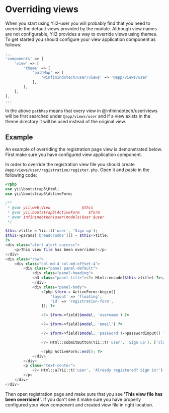 # Overriding views

When you start using Yii2-user you will probably find that you need to override the default views provided by the module.
Although view names are not configurable, Yii2 provides a way to override views using themes. To get started you should
configure your view application component as follows:

```php
...
'components' => [
    'view' => [
        'theme' => [
            'pathMap' => [
                '@infinindotech/user/views' => '@app/views/user'
            ],
        ],
    ],
],
...
```

In the above `pathMap` means that every view in @infinindotech/user/views will be first searched under `@app/views/user` and
if a view exists in the theme directory it will be used instead of the original view.

## Example

An example of overriding the registration page view is demonstrated below. First make sure you have configured view
application component.

In order to override the registration view file you should create `@app/views/user/registration/register.php`. Open it
and paste in the following code:

```php
<?php
use yii\bootstrap5\Html;
use yii\bootstrap5\ActiveForm;

/**
 * @var yii\web\View              $this
 * @var yii\bootstrap5\ActiveForm    $form
 * @var infinindotech\user\models\User $user
 */

$this->title = Yii::t('user', 'Sign up');
$this->params['breadcrumbs'][] = $this->title;
?>
<div class="alert alert-success">
    <p>This view file has been overriden!</p>
</div>
<div class="row">
    <div class="col-md-4 col-md-offset-4">
        <div class="panel panel-default">
            <div class="panel-heading">
            <h3 class="panel-title"><?= Html::encode($this->title) ?></h3>
            </div>
            <div class="panel-body">
                <?php $form = ActiveForm::begin([
                    'layout' => 'floating',
                    'id' => 'registration-form',
                ]); ?>

                <?= $form->field($model, 'username') ?>

                <?= $form->field($model, 'email') ?>

                <?= $form->field($model, 'password')->passwordInput() ?>

                <?= Html::submitButton(Yii::t('user', 'Sign up'), ['class' => 'btn btn-success btn-block']) ?>

                <?php ActiveForm::end(); ?>
            </div>
        </div>
        <p class="text-center">
            <?= Html::a(Yii::t('user', 'Already registered? Sign in!'), ['/user/security/login']) ?>
        </p>
    </div>
</div>
```

Then open registration page and make sure that you see **'This view file has been overriden!'**. If you don't see it
make sure you have properly configured your view component and created view file in right location.
